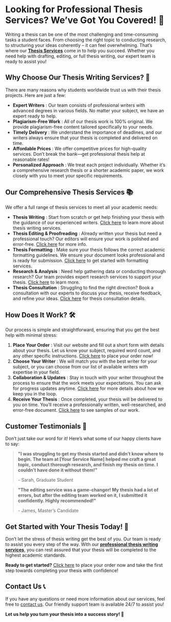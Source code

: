 # Looking for Professional Thesis Services? We’ve Got You Covered! 📝

Writing a thesis can be one of the most challenging and time-consuming tasks a student faces. From choosing the right topic to conducting research, to structuring your ideas coherently – it can feel overwhelming. That’s where our **[Thesis Services](https://tinyurl.com/topessay?keyword=thesis+services)** come in to help you succeed. Whether you need help with drafting, editing, or full thesis writing, our expert team is ready to assist you!

## Why Choose Our Thesis Writing Services? 🤔

There are many reasons why students worldwide trust us with their thesis projects. Here are just a few:

- **Expert Writers** : Our team consists of professional writers with advanced degrees in various fields. No matter your subject, we have an expert ready to help.
- **Plagiarism-Free Work** : All of our thesis work is 100% original. We provide plagiarism-free content tailored specifically to your needs.
- **Timely Delivery** : We understand the importance of deadlines, and our writers always ensure that your thesis is completed and delivered on time.
- **Affordable Prices** : We offer competitive prices for high-quality services. Don’t break the bank—get professional thesis help at reasonable rates!
- **Personalized Approach** : We treat each project individually. Whether it’s a comprehensive research thesis or a shorter academic paper, we work closely with you to meet your specific requirements.

## Our Comprehensive Thesis Services 📚

We offer a full range of thesis services to meet all your academic needs:

- **Thesis Writing** : Start from scratch or get help finishing your thesis with the guidance of our experienced writers. [Click here](https://tinyurl.com/topessay?keyword=thesis+services) to learn more about thesis writing services.
- **Thesis Editing & Proofreading** : Already written your thesis but need a professional touch? Our editors will ensure your work is polished and error-free. [Click here](https://tinyurl.com/topessay?keyword=thesis+services) for more info.
- **Thesis Formatting** : Make sure your thesis follows the correct academic formatting guidelines. We ensure your document looks professional and is ready for submission. [Click here](https://tinyurl.com/topessay?keyword=thesis+services) to get started with formatting services.
- **Research & Analysis** : Need help gathering data or conducting thorough research? Our team provides expert research services to support your thesis. [Click here](https://tinyurl.com/topessay?keyword=thesis+services) to learn more.
- **Thesis Consultation** : Struggling to find the right direction? Book a consultation with our experts to discuss your thesis, receive feedback, and refine your ideas. [Click here](https://tinyurl.com/topessay?keyword=thesis+services) for thesis consultation details.

## How Does It Work? 🛠️

Our process is simple and straightforward, ensuring that you get the best help with minimal stress:

1. **Place Your Order** : Visit our website and fill out a short form with details about your thesis. Let us know your subject, required word count, and any other specific instructions. [Click here](https://tinyurl.com/topessay?keyword=thesis+services) to place your order now!
2. **Choose Your Writer** : We will match you with the best writer for your subject, or you can choose from our list of available writers with expertise in your field.
3. **Collaboration & Updates** : Stay in touch with your writer throughout the process to ensure that the work meets your expectations. You can ask for progress updates anytime. [Click here](https://tinyurl.com/topessay?keyword=thesis+services) for more details about how we keep you in the loop.
4. **Receive Your Thesis** : Once completed, your thesis will be delivered to you on time. You’ll receive a professionally written, well-researched, and error-free document. [Click here](https://tinyurl.com/topessay?keyword=thesis+services) to see samples of our work.

## Customer Testimonials 💬

Don’t just take our word for it! Here’s what some of our happy clients have to say:

> **"I was struggling to get my thesis started and didn’t know where to begin. The team at [Your Service Name] helped me craft a great topic, conduct thorough research, and finish my thesis on time. I couldn’t have done it without them!"**
> 
> <footer>- Sarah, Graduate Student</footer>

> **"The editing service was a game-changer! My thesis had a lot of errors, but after the editing team worked on it, I submitted it confidently. Highly recommended!"**
> 
> <footer>- James, Master’s Candidate</footer>

## Get Started with Your Thesis Today! 📅

Don’t let the stress of thesis writing get the best of you. Our team is ready to assist you every step of the way. With our **[professional thesis writing services](https://tinyurl.com/topessay?keyword=thesis+services)**, you can rest assured that your thesis will be completed to the highest academic standards.

**Ready to get started?** [Click here](https://tinyurl.com/topessay?keyword=thesis+services) to place your order now and take the first step towards completing your thesis with confidence!

## Contact Us 📞

If you have any questions or need more information about our services, feel free to [contact us](https://tinyurl.com/topessay?keyword=thesis+services). Our friendly support team is available 24/7 to assist you!

**Let us help you turn your thesis into a success story! 🌟**
